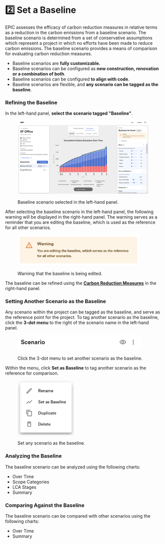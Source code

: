 # 2️⃣ Set a Baseline

EPIC assesses the efficacy of carbon reduction measures in relative terms as a reduction in the carbon emissions from a baseline scenario. The baseline scenario is determined from a set of conservative assumptions which represent a project in which no efforts have been made to reduce carbon emissions. The baseline scenario provides a means of comparison for evaluating carbon reduction measures.&#x20;

* Baseline scenarios are **fully customizable.**&#x20;
* Baseline scenarios can be configured as **new construction, renovation or a combination of both**.&#x20;
* Baseline scenarios can be configured **to align with code**.&#x20;
* Baseline scenarios are flexible, and **any scenario can be tagged as the baseline**.

### Refining the Baseline

In the left-hand panel, **select the scenario tagged "Baseline"**.

<div align="left">

<figure><img src="../../.gitbook/assets/image (16).png" alt="" width="563"><figcaption><p>Baseline scenario selected in the left-hand panel.</p></figcaption></figure>

</div>

After selecting the baseline scenario in the left-hand panel, the following warning will be displayed in the right-hand panel. The warning serves as a reminder that you are editing the baseline, which is used as the reference for all other scenarios.

<div align="left">

<figure><img src="../../.gitbook/assets/image (17).png" alt="" width="394"><figcaption><p>Warning that the baseline is being edited.</p></figcaption></figure>

</div>

The baseline can be refined using the [**Carbon Reduction Measures**](../carbon-reduction-measures/reduction-and-reuse.md) in the right-hand panel.&#x20;

### Setting Another Scenario as the Baseline

Any scenario within the project can be tagged as the baseline, and serve as the reference point for the project. To tag another scenario as the baseline, click the **3-dot menu** to the right of the scenario name in the left-hand panel.&#x20;

<div align="left">

<figure><img src="../../.gitbook/assets/image (21).png" alt="" width="399"><figcaption><p>Click the 3-dot menu to set another scenario as the baseline.</p></figcaption></figure>

</div>

Within the menu, click **Set as Baseline** to tag another scenario as the reference for comparison.

<div align="left">

<figure><img src="../../.gitbook/assets/image (20).png" alt="" width="182"><figcaption><p>Set any scenario as the baseline.</p></figcaption></figure>

</div>

### Analyzing the Baseline

The baseline scenario can be analyzed using the following charts:

* Over Time
* Scope Categories
* LCA Stages
* Summary

### Comparing Against the Baseline

The baseline scenario can be compared with other scenarios using the following charts:

* Over Time
* Summary
